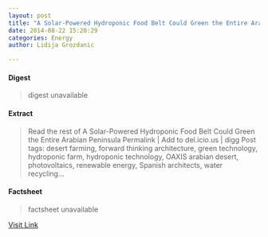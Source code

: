 ```yaml
---
layout: post
title: "A Solar-Powered Hydroponic Food Belt Could Green the Entire Arabian Peninsula"
date: 2014-08-22 15:20:29
categories: Energy
author: Lidija Grozdanic

---
```



#### Digest
>digest unavailable

#### Extract
>Read the rest of A Solar-Powered Hydroponic Food Belt Could Green the Entire Arabian Peninsula Permalink | Add to del.icio.us | digg Post tags: desert farming, forward thinking architecture, green technology, hydroponic farm, hydroponic technology, OAXIS arabian desert, photovoltaics, renewable energy, Spanish architects, water recycling...

#### Factsheet
>factsheet unavailable

[Visit Link](http://inhabitat.com/oaxis-project-aims-to-green-the-entire-arabian-peninsula-with-a-solar-powered-hydroponic-food-belt/)


